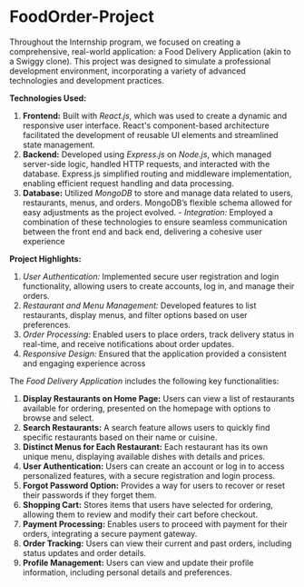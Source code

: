 # FoodOrder-Project
 Throughout the Internship program, we focused on creating a comprehensive, real-world application: a Food Delivery Application (akin to a Swiggy clone). This project was designed to simulate a professional development environment, incorporating a variety of advanced technologies and development practices.
 
 **Technologies Used:**
 
 1) **Frontend:** Built with *React.js*, which was used to create a dynamic and responsive user interface. React's component-based architecture facilitated the development of reusable UI elements and streamlined state management.
 2) **Backend:** Developed using *Express.js* on *Node.js*, which managed server-side logic, handled HTTP requests, and interacted with the database. Express.js simplified routing and middleware implementation, enabling efficient request handling and data processing.
 3) **Database:** Utilized *MongoDB* to store and manage data related to users, restaurants, menus, and orders. MongoDB’s flexible schema allowed for easy adjustments as the project evolved.   - *Integration:* Employed a combination of these technologies to ensure seamless communication between the front end and back end, delivering a cohesive user experience

**Project Highlights:**

1) *User Authentication:* Implemented secure user registration and login functionality, allowing users to create accounts, log in, and manage their orders.
2) *Restaurant and Menu Management:* Developed features to list restaurants, display menus, and filter options based on user preferences.
3) *Order Processing:* Enabled users to place orders, track delivery status in real-time, and receive notifications about order updates.
4) *Responsive Design:* Ensured that the application provided a consistent and engaging experience across

The *Food Delivery Application* includes the following key functionalities:

1) **Display Restaurants on Home Page:** Users can view a list of restaurants available for ordering, presented on the homepage with options to browse and select.
2) **Search Restaurants:** A search feature allows users to quickly find specific restaurants based on their name or cuisine.
3) **Distinct Menus for Each Restaurant:** Each restaurant has its own unique menu, displaying available dishes with details and prices.
4) **User Authentication:** Users can create an account or log in to access personalized features, with a secure registration and login process.
5) **Forgot Password Option:** Provides a way for users to recover or reset their passwords if they forget them.
6) **Shopping Cart:** Stores items that users have selected for ordering, allowing them to review and modify their cart before checkout.
7) **Payment Processing:** Enables users to proceed with payment for their orders, integrating a secure payment gateway.
8) **Order Tracking:** Users can view their current and past orders, including status updates and order details.
9) **Profile Management:** Users can view and update their profile information, including personal details and preferences.

